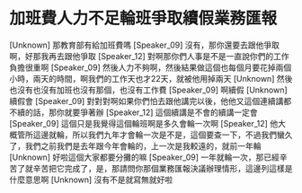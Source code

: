 # 加班費人力不足輪班爭取續假業務匯報

[Unknown] 那教育部有給加班費嗎
[Speaker_09] 沒有，那你還要去跟他爭取啊，好那我再去跟他爭取
[Speaker_12] 對啊那你們人事是不是一直說你們的工作負擔很重啊
[Speaker_09] 然後人力不夠啊，然後結果做這個也每個月要花掉兩個小時，兩天的時間，啊我們的工作天也才22天，就被他用掉兩天
[Unknown] 然後也沒有也沒有加班也沒有那個，也沒有工作費
[Speaker_09] 啊續假
[Unknown] 續假會
[Speaker_09] 對對對啊如果你們怕去跟他講完以後，他他又這個連續講都不續的話，那你就要爭著辦
[Speaker_12] 這個續講是不會的續講一定會
[Speaker_09] 這個只是我覺得這個輪班啊是多久會輪一次啊
[Speaker_12] 他大概管所這邊就輪，所以我們九年才會輪一次是不是，這個要查一下，不過我們蠻久了，我們之前我們是去年跟今年會輪的，上一次是我較遠的，就前一年輪
[Unknown] 好啦這個大家都要分攤的嘛
[Speaker_09] 一年就輪一次，那已經辛苦了就辛苦把它完成了，是，那請問你那個業務匯報決議辦理情形，這邊列這樣是什麼意思啊
[Unknown] 沒有不是就寫無就好啦